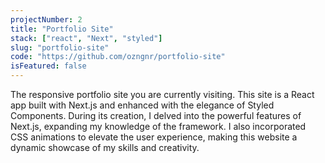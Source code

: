 ```yaml
---
projectNumber: 2
title: "Portfolio Site"
stack: ["react", "Next", "styled"]
slug: "portfolio-site"
code: "https://github.com/ozngnr/portfolio-site"
isFeatured: false
---
```


The responsive portfolio site you are currently visiting. This site is a React app built with Next.js and enhanced with the elegance of Styled Components. During its creation, I delved into the powerful features of Next.js, expanding my knowledge of the framework. I also incorporated CSS animations to elevate the user experience, making this website a dynamic showcase of my skills and creativity.

